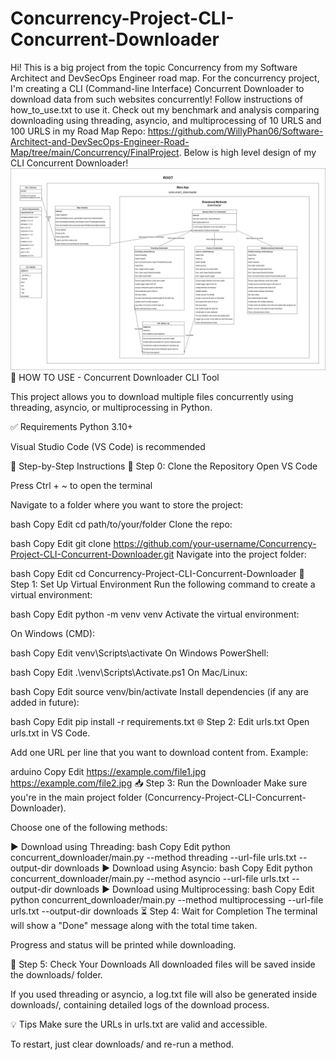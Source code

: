 # Concurrency-Project-CLI-Concurrent-Downloader
Hi! This is a big project from the topic Concurrency from my Software Architect and DevSecOps Engineer road map. For the concurrency project, I'm creating a CLI (Command-line Interface) Concurrent Downloader to download data from such websites concurrently! Follow instructions of how_to_use.txt to use it. Check out my benchmark and analysis comparing downloading using threading, asyncio, and multiprocessing of 10 URLS and 100 URLS in my Road Map Repo: https://github.com/WillyPhan06/Software-Architect-and-DevSecOps-Engineer-Road-Map/tree/main/Concurrency/FinalProject. Below is high level design of my CLI Concurrent Downloader!
![High Level Design of CLI Concurrent Downloader](high_level_CLI_concurrent_downloader_diagram.png)
📘 HOW TO USE - Concurrent Downloader CLI Tool

This project allows you to download multiple files concurrently using threading, asyncio, or multiprocessing in Python.

✅ Requirements
Python 3.10+

Visual Studio Code (VS Code) is recommended

🧠 Step-by-Step Instructions
🔧 Step 0: Clone the Repository
Open VS Code

Press Ctrl + ~ to open the terminal

Navigate to a folder where you want to store the project:

bash
Copy
Edit
cd path/to/your/folder
Clone the repo:

bash
Copy
Edit
git clone https://github.com/your-username/Concurrency-Project-CLI-Concurrent-Downloader.git
Navigate into the project folder:

bash
Copy
Edit
cd Concurrency-Project-CLI-Concurrent-Downloader
🐍 Step 1: Set Up Virtual Environment
Run the following command to create a virtual environment:

bash
Copy
Edit
python -m venv venv
Activate the virtual environment:

On Windows (CMD):

bash
Copy
Edit
venv\Scripts\activate
On Windows PowerShell:

bash
Copy
Edit
.\venv\Scripts\Activate.ps1
On Mac/Linux:

bash
Copy
Edit
source venv/bin/activate
Install dependencies (if any are added in future):

bash
Copy
Edit
pip install -r requirements.txt
🌐 Step 2: Edit urls.txt
Open urls.txt in VS Code.

Add one URL per line that you want to download content from.
Example:

arduino
Copy
Edit
https://example.com/file1.jpg
https://example.com/file2.jpg
📥 Step 3: Run the Downloader
Make sure you're in the main project folder (Concurrency-Project-CLI-Concurrent-Downloader).

Choose one of the following methods:

▶️ Download using Threading:
bash
Copy
Edit
python concurrent_downloader/main.py --method threading --url-file urls.txt --output-dir downloads
▶️ Download using Asyncio:
bash
Copy
Edit
python concurrent_downloader/main.py --method asyncio --url-file urls.txt --output-dir downloads
▶️ Download using Multiprocessing:
bash
Copy
Edit
python concurrent_downloader/main.py --method multiprocessing --url-file urls.txt --output-dir downloads
⏳ Step 4: Wait for Completion
The terminal will show a "Done" message along with the total time taken.

Progress and status will be printed while downloading.

📁 Step 5: Check Your Downloads
All downloaded files will be saved inside the downloads/ folder.

If you used threading or asyncio, a log.txt file will also be generated inside downloads/, containing detailed logs of the download process.

💡 Tips
Make sure the URLs in urls.txt are valid and accessible.

To restart, just clear downloads/ and re-run a method.



